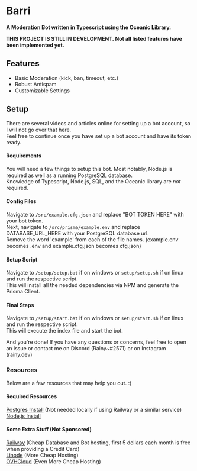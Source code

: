 # Barri

**A Moderation Bot written in Typescript using the Oceanic Library.**

**THIS PROJECT IS STILL IN DEVELOPMENT. Not all listed features have been implemented yet.**

## Features

- Basic Moderation (kick, ban, timeout, etc.)
- Robust Antispam
- Customizable Settings

## Setup

There are several videos and articles online for setting up a bot account, so I will not go over that here.\
Feel free to continue once you have set up a bot account and have its token ready.

#### Requirements

You will need a few things to setup this bot. Most notably, Node.js is required as well as a running PostgreSQL database.\
Knowledge of Typescript, Node.js, SQL, and the Oceanic library are *not* required.

#### Config Files

Navigate to `/src/example.cfg.json` and replace "BOT TOKEN HERE" with your bot token.\
Next, navigate to `/src/prisma/example.env` and replace DATABASE_URL_HERE with your PostgreSQL database url.\
Remove the word 'example' from each of the file names. (example.env becomes .env and example.cfg.json becomes cfg.json)

#### Setup Script

Navigate to `/setup/setup.bat` if on windows or `setup/setup.sh` if on linux and run the respective script.\
This will install all the needed dependencies via NPM and generate the Prisma Client.

#### Final Steps

Navigate to `/setup/start.bat` if on windows or `setup/start.sh` if on linux and run the respective script.\
This will execute the index file and start the bot.

And you're done! If you have any questions or concerns, feel free to open an issue or contact me on Discord (Rainy~#2571) or on Instagram (rainy.dev)

### Resources

Below are a few resources that may help you out. :)

#### Required Resources

[Postgres Install](https://www.postgresql.org/download/) (Not needed locally if using Railway or a similar service)\
[Node.js Install](https://nodejs.org/en/download/)

#### Some Extra Stuff (Not Sponsored)

[Railway](https://www.railway.app) (Cheap Database and Bot hosting, first 5 dollars each month is free when providing a Credit Card)\
[Linode](https://www.linode.com/) (More Cheap Hosting)\
[OVHCloud](https://us.ovhcloud.com/) (Even More Cheap Hosting)